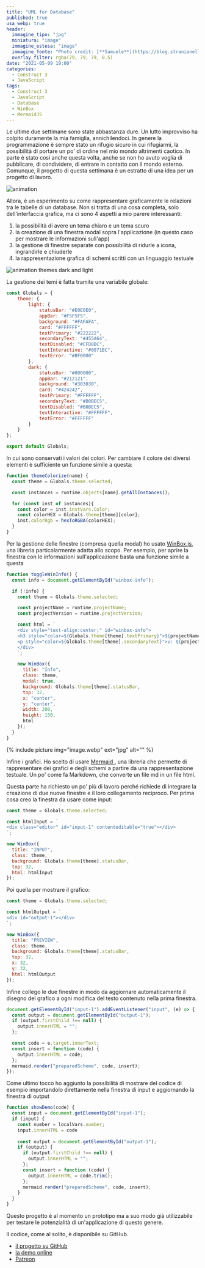 ```yaml
---
title: "UML for Database"
published: true
usa_webp: true
header:
  immagine_tipo: "jpg"
  miniatura: "image"
  immagine_estesa: "image"
  immagine_fonte: "Photo credit: [**Samuele**](https://blog.stranianelli.com/)"
  overlay_filter: rgba(79, 79, 79, 0.5)
date: "2021-05-09 19:00"
categories:
  - Construct 3
  - JavaScript
tags:
  - Construct 3
  - JavaScript
  - Database
  - WinBox
  - MermaidJS
---
```


Le ultime due settimane sono state abbastanza dure. Un lutto improvviso ha colpito duramente la mia famiglia, annichilendoci. In genere la programmazione è sempre stato un rifugio sicuro in cui rifugiarmi, la possibilità di portare un po' di ordine nel mio mondo altrimenti caotico. In parte è stato così anche questa volta, anche se non ho avuto voglia di pubblicare, di condividere, di entrare in contatto con il mondo esterno. Comunque, il progetto di questa settimana è un estratto di una idea per un progetto di lavoro.

![animation](https://raw.githubusercontent.com/el3um4s/strani-anelli-blog/master/_posts/2021/2021-05-09-uml-for-database/animation.gif)

Allora, è un esperimento su come rappresentare graficamente le relazioni tra le tabelle di un database. Non si tratta di una cosa completa, solo dell'interfaccia grafica, ma ci sono 4 aspetti a mio parere interessanti:

1. la possibilità di avere un tema chiaro e un tema scuro
2. la creazione di una finestra modal sopra l'applicazione (in questo caso per mostrare le informazioni sull'app)
3. la gestione di finestre separate con possibilità di ridurle a icona, ingrandirle e chiuderle
4. la rappresentazione grafica di schemi scritti con un linguaggio testuale

![animation themes dark and light](https://raw.githubusercontent.com/el3um4s/strani-anelli-blog/master/_posts/2021/2021-05-09-uml-for-database/animation-theme-dark-and-light.gif)

La gestione dei temi è fatta tramite una variabile globale:

```js
const Globals = {
	theme: {
		light: {
			statusBar: "#E0E0E0",
			appBar: "#F5F5F5",
			background: "#FAFAFA",
			card: "#FFFFFF",
			textPrimary: "#222222",
			secondaryText: "#455A64",
			textDisabled: "#CFD8DC",
			textInteractive: "#0071BC",
			textError: "#BF0000"			
		},
		dark: {
			statusBar: "#000000",
			appBar: "#212121",
			background: "#303030",
			card: "#424242",
			textPrimary: "#FFFFFF",
			secondaryText: "#B0BEC5",
			textDisabled: "#B0BEC5",
			textInteractive: "#FFFFFF",
			textError: "#FFFFFF"	
		}
	}
};

export default Globals;
```

In cui sono conservati i valori dei colori. Per cambiare il colore dei diversi elementi è sufficiente un funzione simile a questa:

```js
function themeColorize(name) {
  const theme = Globals.theme.selected;

  const instances = runtime.objects[name].getAllInstances();

  for (const inst of instances){
    const color = inst.instVars.Color;
    const colorHEX = Globals.theme[theme][color];
    inst.colorRgb = hexToRGBA(colorHEX);
  }
}
```

Per la gestione delle finestre (compresa quella modal) ho usato [WinBox.js](https://github.com/nextapps-de/winbox), una libreria particolarmente adatta allo scopo. Per esempio, per aprire la finestra con le informazioni sull'applicazione basta una funzione simile a questa

```js
function toggleWinInfo() {
  const info = document.getElementById("winbox-info");

  if (!info) {
    const theme = Globals.theme.selected;

    const projectName = runtime.projectName;
    const projectVersion = runtime.projectVersion;

    const html = `
    <div style="text-align:center;" id="winbox-info">
    <h3 style="color=${Globals.theme[theme].textPrimary}">${projectName}</h3>
    <p style="color=${Globals.theme[theme].secondaryText}">v: ${projectVersion}</p>
    </div>
    `;

    new WinBox({
      title: "Info",
      class: theme,
      modal: true,
      background: Globals.theme[theme].statusBar,
      top: 32,
      x: "center",
      y: "center",
      width: 200,
      height: 150,
      html
    });
  }
}
```

{% include picture img="image.webp" ext="jpg" alt="" %}

Infine i grafici. Ho scelto di usare [Mermaid ](https://mermaid-js.github.io/mermaid/#/), una libreria che permette di rappresentare dei grafici e degli schemi a partire da una rappresentazione testuale. Un po' come fa Markdown, che converte un file md in un file html.

Questa parte ha richiesto un po' più di lavoro perché richiede di integrare la creazione di due nuove finestre e il loro collegamento reciproco. Per prima cosa creo la finestra da usare come input:

```js
const theme = Globals.theme.selected;

const htmlInput = `
<div class="editor" id="input-1" contenteditable="true"></div>
`;

new WinBox({
  title: "INPUT",
  class: theme,
  background: Globals.theme[theme].statusBar,
  top: 32,
  html: htmlInput
});
```

Poi quella per mostrare il grafico:

```js
const theme = Globals.theme.selected;

const htmlOutput = `
<div id="output-1"></div>
`;

new WinBox({
  title: "PREVIEW",
  class: theme,
  background: Globals.theme[theme].statusBar,
  top: 32,
  x: 32,
  y: 32,
  html: htmlOutput
});
```

Infine collego le due finestre in modo da aggiornare automaticamente il disegno del grafico a ogni modifica del testo contenuto nella prima finestra.

```js
document.getElementById("input-1").addEventListener("input", (e) => {
  const output = document.getElementById("output-1");
  if (output.firstChild !== null) {
    output.innerHTML = "";
  };

  const code = e.target.innerText;
  const insert = function (code) {
    output.innerHTML = code;
  };
  mermaid.render("preparedScheme", code, insert);
});
```

Come ultimo tocco ho aggiunto la possibilità di mostrare del codice di esempio importandolo direttamente nella finestra di input e aggiornando la finestra di output

```js
function showDemo(code) {
  const input = document.getElementById("input-1");
  if (input) {
    const number = localVars.number;
    input.innerHTML = code
        
    const output = document.getElementById("output-1");
    if (output) {
      if (output.firstChild !== null) {
        output.innerHTML = "";
      };
      const insert = function (code) {
        output.innerHTML = code.trim();
      };
      mermaid.render("preparedScheme", code, insert);
    }
  }
}
```

Questo progetto è al momento un prototipo ma a suo modo già utilizzabile per testare le potenzialità di un'applicazione di questo genere. 

Il codice, come al solito, è disponibile su GitHub.

- [il progetto su GitHub](https://github.com/el3um4s/construct-demo)
- [la demo online](https://c3demo.stranianelli.com/javascript/010-mermaid/demo/)
- [Patreon](https://www.patreon.com/el3um4s)